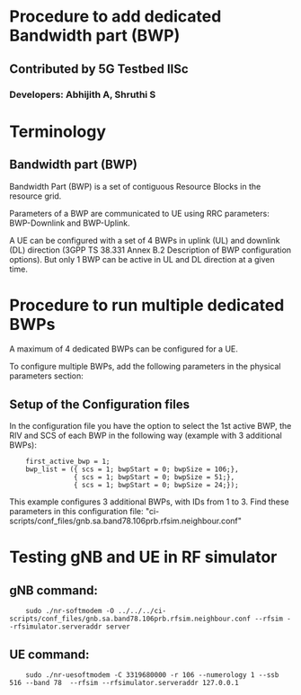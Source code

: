 # Procedure to add dedicated Bandwidth part (BWP)

## Contributed by 5G Testbed IISc 

### Developers: Abhijith A, Shruthi S

# Terminology #

## Bandwidth part (BWP) ##
Bandwidth Part (BWP) is a set of contiguous Resource Blocks in the resource grid. 

Parameters of a BWP are communicated to UE using RRC parameters: BWP-Downlink and BWP-Uplink. 

A UE can be configured with a set of 4 BWPs in uplink (UL) and downlink (DL) direction (3GPP TS 38.331 Annex B.2 Description of BWP configuration options). But only 1 BWP can be active in UL and DL direction at a given time.

# Procedure to run multiple dedicated BWPs #

A maximum of 4 dedicated BWPs can be configured for a UE.

To configure multiple BWPs, add the following parameters in the physical parameters section:

## Setup of the Configuration files ##

In the configuration file you have the option to select the 1st active BWP, the RIV and SCS of each BWP in the following way (example with 3 additional BWPs):
```
    first_active_bwp = 1;
    bwp_list = ({ scs = 1; bwpStart = 0; bwpSize = 106;},
                { scs = 1; bwpStart = 0; bwpSize = 51;},
                { scs = 1; bwpStart = 0; bwpSize = 24;});
```

This example configures 3 additional BWPs, with IDs from 1 to 3. Find these parameters in this configuration file: "ci-scripts/conf_files/gnb.sa.band78.106prb.rfsim.neighbour.conf"
     
# Testing gNB and UE in RF simulator

## gNB command:
```
    sudo ./nr-softmodem -O ../../../ci-scripts/conf_files/gnb.sa.band78.106prb.rfsim.neighbour.conf --rfsim --rfsimulator.serveraddr server
```

## UE command:
```
    sudo ./nr-uesoftmodem -C 3319680000 -r 106 --numerology 1 --ssb 516 --band 78  --rfsim --rfsimulator.serveraddr 127.0.0.1
```
